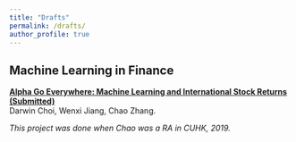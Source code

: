 ```yaml
---
title: "Drafts"
permalink: /drafts/
author_profile: true
---
```


## Machine Learning in Finance

<b>[Alpha Go Everywhere: Machine Learning and International Stock Returns (Submitted)](https://papers.ssrn.com/sol3/papers.cfm?abstract_id=3489679)</b> <br>Darwin Choi, Wenxi Jiang, Chao Zhang.

<i>This project was done when Chao was a RA in CUHK, 2019.</i>

